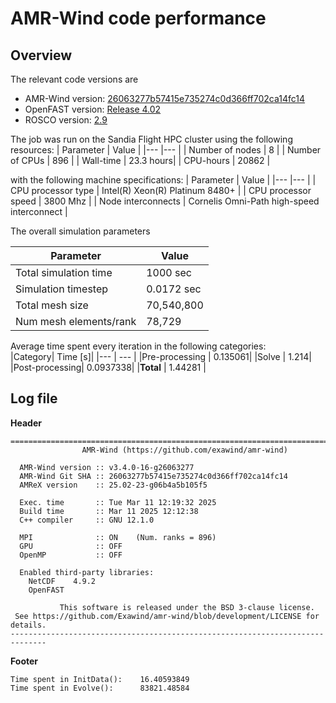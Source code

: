 # AMR-Wind code performance

## Overview

The relevant code versions are
- AMR-Wind version: [26063277b57415e735274c0d366ff702ca14fc14](https://github.com/Exawind/amr-wind/commit/26063277b57415e735274c0d366ff702ca14fc14)
- OpenFAST version: [Release 4.02](https://github.com/OpenFAST/openfast/releases/tag/v4.0.2)
- ROSCO version: [2.9](https://github.com/NREL/ROSCO/releases/tag/v2.9.0)

The job was run on the Sandia Flight HPC cluster using the following resources: 
| Parameter       | Value |
|---              |---  |
| Number of nodes | 8   |
| Number of CPUs  | 896 |
| Wall-time       | 23.3 hours|
| CPU-hours       | 20862     | 

with the following machine specifications: 
| Parameter           | Value |
|---                  |---  |
| CPU processor type  | Intel(R) Xeon(R) Platinum 8480+ |
| CPU processor speed | 3800 Mhz |
| Node interconnects  | Cornelis Omni-Path high-speed interconnect |

The overall simulation parameters 

| Parameter              | Value |
|---                     |---    |
| Total simulation time  | 1000 sec | 
| Simulation timestep    | 0.0172 sec | 
| Total mesh size        | 70,540,800 | 
| Num mesh elements/rank | 78,729 |



Average time spent every iteration in the following categories:  
|Category| Time [s]|
|---            | --- |
|Pre-processing | 0.135061|
|Solve          | 1.214|
|Post-processing| 0.0937338|
|**Total**      | 1.44281 |

## Log file
**Header**

```
==============================================================================
                AMR-Wind (https://github.com/exawind/amr-wind)

  AMR-Wind version :: v3.4.0-16-g26063277
  AMR-Wind Git SHA :: 26063277b57415e735274c0d366ff702ca14fc14
  AMReX version    :: 25.02-23-g06b4a5b105f5

  Exec. time       :: Tue Mar 11 12:19:32 2025
  Build time       :: Mar 11 2025 12:12:38
  C++ compiler     :: GNU 12.1.0

  MPI              :: ON    (Num. ranks = 896)
  GPU              :: OFF
  OpenMP           :: OFF

  Enabled third-party libraries: 
    NetCDF    4.9.2
    OpenFAST  

           This software is released under the BSD 3-clause license.           
 See https://github.com/Exawind/amr-wind/blob/development/LICENSE for details. 
------------------------------------------------------------------------------
```

**Footer**
```
Time spent in InitData():    16.40593849
Time spent in Evolve():      83821.48584
```